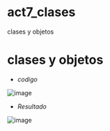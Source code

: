 # act7_clases
clases y objetos 

# clases y objetos
- *codigo*

![image](https://github.com/user-attachments/assets/11ef9454-cdaa-4f24-b24c-146e780ed596)

- *Resultado*

![image](https://github.com/user-attachments/assets/f7b816d2-ea80-4e64-a4fa-8f4071b436cd)
